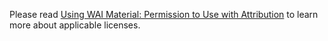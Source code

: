 Please read [Using WAI Material: Permission to Use with Attribution](https://www.w3.org/WAI/about/using-wai-material/) to learn more about applicable licenses.